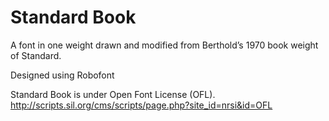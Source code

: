 # Standard Book

A font in one weight drawn and modified from Berthold’s 1970 book weight of Standard.

Designed using Robofont

Standard Book is under Open Font License (OFL).
http://scripts.sil.org/cms/scripts/page.php?site_id=nrsi&id=OFL
